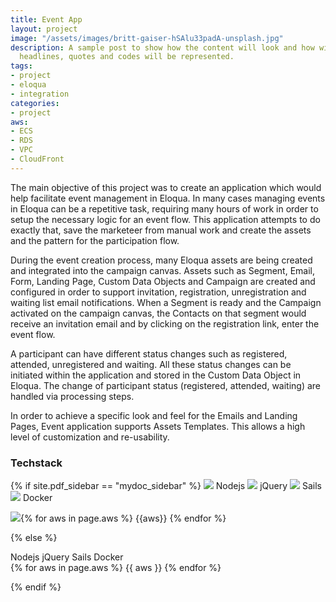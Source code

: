 ```yaml
---
title: Event App
layout: project
image: "/assets/images/britt-gaiser-hSAlu33padA-unsplash.jpg"
description: A sample post to show how the content will look and how will different
  headlines, quotes and codes will be represented.
tags:
- project
- eloqua
- integration
categories:
- project
aws: 
- ECS
- RDS
- VPC
- CloudFront
---
```


The main objective of this project was to create an application which would help facilitate event management in Eloqua. In many cases managing events in Eloqua can be a repetitive task,
requiring many hours of work in order to setup the necessary logic for an event flow. This application attempts to do exactly that, save the marketeer from manual work and create the assets and the pattern for the participation flow.

During the event creation process, many Eloqua assets are being created and integrated into the campaign canvas. Assets such as Segment, Email, Form, Landing Page, Custom Data Objects and Campaign are created and configured in order to support invitation, registration, unregistration and waiting list email notifications. When a Segment is ready and the Campaign activated on the campaign canvas, the Contacts on that segment would receive an invitation email and by clicking on the registration link, enter the event flow.

A participant can have different status changes such as registered, attended, unregistered and waiting. All these status changes can be initiated within the application and stored in 
the Custom Data Object in Eloqua. The change of participant status (registered, attended, waiting) are handled via processing steps.

In order to achieve a specific look and feel for the Emails and Landing Pages, Event application supports Assets Templates. This allows a high level of customization
and re-usability. 

### Techstack
{% if site.pdf_sidebar == "mydoc_sidebar" %}
<span class="label label-default">
    <img class="tech-badge" src="/mydoc-pdf{{site.data.vars.nodejs-image}}"> Nodejs
</span>
<span class="label label-info">
    <img class="tech-badge" src="/mydoc-pdf{{site.data.vars.jquery-image}}"> jQuery
</span>
<span class="label label-info">
    <img class="tech-badge" src="/mydoc-pdf{{site.data.vars.sails-image}}"> Sails
</span>
<span class="label label-primary">
    <img class="tech-badge" src="/mydoc-pdf{{site.data.vars.docker-image}}"> Docker
</span>

<img class="tech-badge" src="/mydoc-pdf{{site.data.vars.aws-image}}">{% for aws in page.aws %}
<span class="label label-warning"> {{aws}} </span>{% endfor %}

{% else %}

<div class="tags are-medium">
   <span class="tag is-info is-light"> Nodejs</span>
   <span class="tag is-primary is-light"> jQuery</span>
   <span class="tag is-primary is-light"> Sails</span>
   <span class="tag is-primary is-light"> Docker</span>
</div>

<div class="tags are-medium">
   {% for aws in page.aws %}
<span class="tag is-warning is-light">{{ aws }}</span>
   {% endfor %}
</div>

{% endif %}
